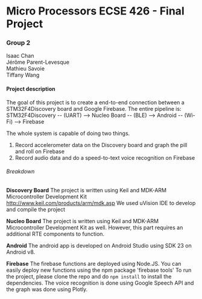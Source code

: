 # Micro Processors ECSE 426 - Final Project

### Group 2 
Isaac Chan <br />
Jérôme Parent-Levesque <br />
Mathieu Savoie <br />
Tiffany Wang <br />

#### Project description 

The goal of this project is to create a end-to-end connection between a STM32F4Discovery board and Google Firebase. 
The entire pipeline is: 
STM32F4Discovery -- (UART) --> Nucleo Board -- (BLE) --> Android -- (Wi-Fi) --> Firebase

The whole system is capable of doing two things. 
1. Record accelerometer data on the Discovery board and graph the pill and roll on Firebase
2. Record audio data and do a speed-to-text voice recognition on Firebase


###### Breakdown

**Discovery Board**
The project is written using Keil and MDK-ARM Microcontroller Development Kit http://www.keil.com/products/arm/mdk.asp
We used uVision IDE to develop and compile the project 

**Nucleo Board**
The project is written using Keil and MDK-ARM Microcontroller Development Kit as well. However, this part requires an additional RTE components to function. 

**Android** 
The android app is developed on Android Studio using SDK 23 on Android v8. 

**Firebase** 
The firebase functions are deployed using Node.JS. You can easily deploy new functions using the npm package 'firebase tools'
To run the project, please clone the repo and do `npm install` to install the dependencies. 
The voice recognition is done using Google Speech API and the graph was done using Plotly. 

